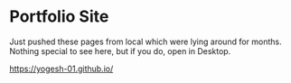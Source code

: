 # Portfolio Site

Just pushed these pages from local which were lying around for months.
Nothing special to see here, but if you do, open in Desktop.

https://yogesh-01.github.io/
